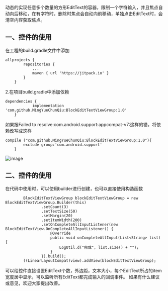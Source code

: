 动态的实现任意多个数量的方形EditText的容器，限制一个字符输入，并且焦点自动向后移动，在有字符时，删除时焦点会自动向前移动，单独点击EditText时，会清空内容获取焦点。

## 一、控件的使用 ##
在工程的build.gradle文件中添加

```
allprojects {
		repositories {
			...
			maven { url 'https://jitpack.io' }
		}
	}
```
2.在项目build.gradle中添加依赖

```
dependencies {
	        implementation 'com.github.MingYueChunQiu:BlockEditTextViewGroup:1.0'
	}
```
如果报Failed to resolve:com.android.support:appcompat-v7:这样的错，将依赖改写成这样

```
compile ("com.github.MingYueChunQiu:BlockEditTextViewGroup:1.0"){
        exclude group:'com.android.support'
    }
```
![image](https://github.com/MingYueChunQiu/BlockEditTextViewGroup/img_folder/effect.png)
## 二、控件的使用 ##
在代码中使用时，可以使用builder进行创建，也可以直接使用构造函数

```
        BlockEditTextViewGroup blockEditTextViewGroup = new BlockEditTextViewGroup.Builder(this)
                .setCount(3)
                .setTextSize(50)
                .setMargin(20)
                .setItemWidth(200)
                .setOnCompleteAllInputListener(new BlockEditTextView.OnCompleteAllInputListener() {
                    @Override
                    public void onCompleteAllInput(List<String> list) {
                        LogUtil.d("完成", list.size() + "");
                    }
                }).build();
        ((LinearLayoutCompat)view).addView(blockEditTextViewGroup);
```
可以给控件直接设置EditText个数，外边距，文本大小，每个EditText所占的item宽度居中显示，可以监听所有EditText都完成输入的回调事件。
如果有什么建议或意见，欢迎大家提出改善。
